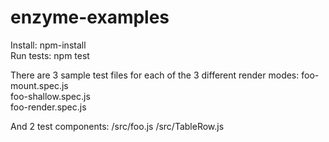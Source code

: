 # enzyme-examples

Install: npm-install  
Run tests: npm test

There are 3 sample test files for each of the 3 different render modes:
foo-mount.spec.js  
foo-shallow.spec.js  
foo-render.spec.js

And 2 test components:
/src/foo.js
/src/TableRow.js
